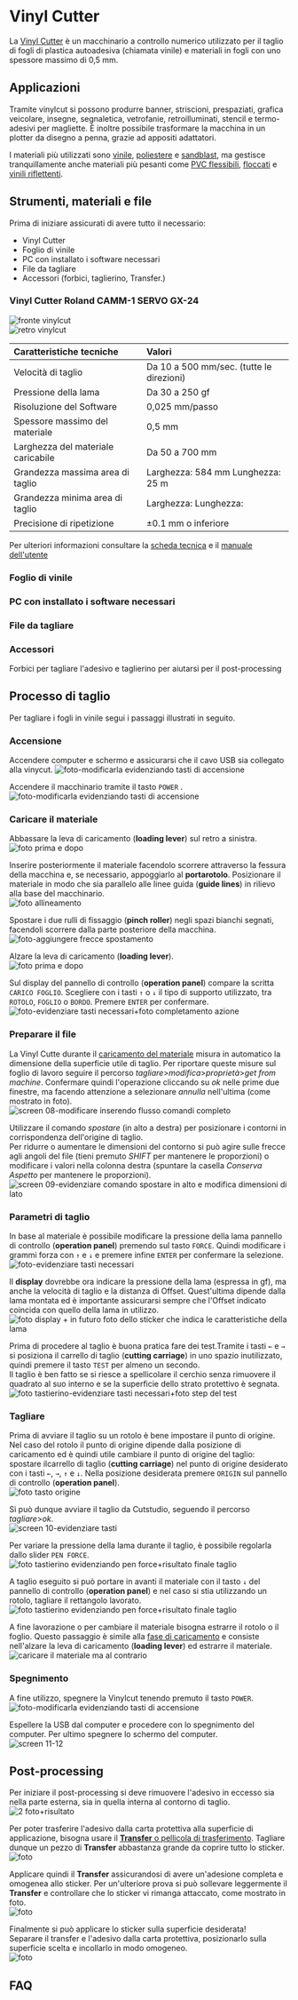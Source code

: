 # Vinyl Cutter

La [Vinyl Cutter](https://en.wikipedia.org/wiki/Vinyl_cutter) è un macchinario a controllo numerico utilizzato per il taglio di fogli di plastica autoadesiva (chiamata vinile) e materiali in fogli con uno spessore massimo di 0,5 mm.    

## Applicazioni
Tramite vinylcut si possono produrre banner, striscioni, prespaziati, grafica veicolare, insegne, segnaletica, vetrofanie, retroilluminati, stencil e termo-adesivi per magliette. È inoltre possibile trasformare la macchina in un plotter da disegno a penna, grazie ad appositi adattatori. 

I materiali più utilizzati sono [vinile](http://www.tosingraf.com/vinili-adesivi-da-stampa-e-taglio.html), [poliestere](https://www.cplfabbrika.com/transfer/transfer-laser/poliestere-adesivo-stampabile.html) e [sandblast](https://www.fcsrl.com/categoria-prodotto/vinile-per-sabbiatura/), ma gestisce tranquillamente anche materiali più pesanti come [PVC flessibili](https://www.sinovinyl.com/product/color-pvc-graphic-cutting-vinyl-roll-film/), [floccati](https://tuttotransfer.it/termoadesivi-flex-e-flock-/termoadesivi-flock-floccato-velluto-scamosciato/) e [vinili riflettenti](https://stampacontinua.it/index.php?route=product/category&path=1437_1441).   

## Strumenti, materiali e file
Prima di iniziare assicurati di avere tutto il necessario:
- Vinyl Cutter
- Foglio di vinile
- PC con installato i software necessari 
- File da tagliare
- Accessori (forbici, taglierino, Transfer.)

### Vinyl Cutter Roland CAMM-1 SERVO GX-24

![fronte vinylcut](img/davanti-vinyl.png)  
![retro vinylcut](img/retro-vinyl.png)  

| Caratteristiche tecniche           | Valori                                   |   
|:-----------------------------------|:-----------------------------------------|   
| Velocità di taglio                 | Da 10 a 500 mm/sec. (tutte le direzioni) |   
| Pressione della lama               | Da 30 a 250 gf                           |   
| Risoluzione del Software           | 0,025 mm/passo                           |   
| Spessore massimo del materiale     | 0,5 mm                                   |   
| Larghezza del materiale caricabile | Da 50 a 700 mm                           |   
| Grandezza massima area di taglio   | Larghezza: 584 mm Lunghezza: 25 m        |   
| Grandezza minima area di taglio    | Larghezza:  Lunghezza:                   |   
| Precisione di ripetizione          | ±0.1 mm o inferiore                      |      

Per ulteriori informazioni consultare la [scheda tecnica](src/scheda-tecnica.pdf) e il [manuale dell'utente](/vinylcut/src/users-manual-en.pdf)

### Foglio di vinile
<!-- Inserire breve descrizione di come è fatto -->

### PC con installato i software necessari

<!-- TODO -->

### File da tagliare

<!-- Mettere i formati e le caratteristiche del  file -->

### Accessori
<!-- Migliorare la descrizione-->
Forbici per tagliare l'adesivo e taglierino per aiutarsi per il post-processing

## Processo di taglio

Per tagliare i fogli in vinile segui i passaggi illustrati in seguito.

### Accensione

Accendere computer e schermo e assicurarsi che il cavo USB sia collegato alla vinycut.
![foto-modificarla evidenziando tasti di accensione](img/accensione-pc.jpg)  

Accendere il macchinario tramite il tasto `POWER` .   
![foto-modificarla evidenziando tasti di accensione](img/accensione-vinyl.jpg)

### Caricare il materiale 

Abbassare la leva di caricamento (__loading lever__) sul retro a sinistra.
![foto prima e dopo](img/leva-abbassata.jpg)   

Inserire posteriormente  il materiale facendolo scorrere attraverso la fessura della macchina e, se necessario, appoggiarlo al __portarotolo__. Posizionare il materiale in modo che sia parallelo alle linee guida (__guide lines__) in rilievo alla base del macchinario.   
![foto allineamento](img/guide-lines.jpg)

Spostare i due rulli di fissaggio (__pinch roller__) negli spazi bianchi segnati, facendoli scorrere dalla parte posteriore della macchina. 
![foto-aggiungere frecce spostamento](img/rulli-fissaggio.jpg)   

Alzare la leva di caricamento (__loading lever__).   
![foto prima e dopo](img/leva-alzata.jpg)   

Sul display del pannello di controllo (__operation panel__) compare la scritta `CARICO FOGLIO`. Scegliere con i tasti `↑` o `↓` il tipo di supporto utilizzato, tra `ROTOLO`, `FOGLIO` o `BORDO`. Premere `ENTER` per confermare.  
![foto-evidenziare tasti necessari+foto completamento azione](vinylcut/../img/500x300.png)

### Preparare il file

<!-- Aggiungere sezione per prepare il file su CutStudio -->

La Vinyl Cutte durante il [caricamento del materiale](#caricare-il-materiale) misura in automatico la dimensione della superficie utile di taglio. Per riportare queste misure sul foglio di lavoro seguire il percorso _tagliare_>_modifica_>_proprietà_>_get from machine_. Confermare quindi l'operazione cliccando su _ok_ nelle prime due finestre, ma facendo attenzione a selezionare _annulla_ nell'ultima (come mostrato in foto).   
![screen 08-modificare inserendo flusso comandi completo](vinylcut/../img/500x300.png)   
  
Utilizzare il comando _spostare_ (in alto a destra) per posizionare i contorni in corrispondenza dell'origine di taglio.   
Per ridurre o aumentare le dimensioni del contorno si può agire sulle frecce agli angoli del file (tieni premuto _SHIFT_ per mantenere le proporzioni) o modificare i valori nella colonna destra (spuntare la casella _Conserva Aspetto_ per mantenere le proporzioni).   
![screen 09-evidenziare comando spostare in alto e modifica dimensioni di lato](vinylcut/../img/500x300.png)

### Parametri di taglio
<!-- Da rivvedere da qua in poi -->
In base al materiale è possibile modificare la pressione della lama pannello di controllo (__operation panel__) premendo sul tasto `FORCE`. Quindi modificare i grammi forza con `↑` e `↓` e premere infine `ENTER` per confermare la selezione.
![foto-evidenziare tasti necessari](vinylcut/../img/500x300.png)   

Il __display__ dovrebbe ora indicare la pressione della lama (espressa in gf), ma anche la velocità di taglio e la distanza di Offset. Quest'ultima dipende dalla lama montata ed è importante assicurarsi sempre che l'Offset indicato coincida con quello della lama in utilizzo.     
![foto display + in futuro foto dello sticker che indica le caratteristiche della lama](vinylcut/../img/500x300.png)   

Prima di procedere al taglio è buona pratica fare dei test.Tramite i tasti `←` e `→` si posiziona il carrello di taglio (__cutting carriage__) in uno spazio inutilizzato, quindi premere il tasto `TEST` per almeno un secondo.   
Il taglio è ben fatto se si riesce a spellicolare il cerchio senza rimuovere il quadrato al suo interno e se la superficie dello strato protettivo è segnata.  
![foto tastierino-evidenziare tasti necessari+foto step del test](vinylcut/../img/500x300.png)


### Tagliare
Prima di avviare il taglio su un rotolo è bene impostare il punto di origine. Nel caso del rotolo il punto di origine dipende dalla posizione di caricamento ed è quindi utile cambiare il punto di origine del taglio: spostare ilcarrello di taglio (__cutting carriage__) nel punto di origine desiderato con i tasti `←`, `→`, `↑` e `↓`. Nella posizione desiderata premere `ORIGIN` sul pannello di controllo (__operation panel__).   
![foto tasto origine](vinylcut/../img/500x300.png)

Si può dunque avviare il taglio da Cutstudio, seguendo il percorso _tagliare_>_ok_.     
![screen 10-evidenziare tasti](vinylcut/../img/500x300.png)

Per variare la pressione della lama durante il taglio, è possibile regolarla dallo slider `PEN FORCE`.   
![foto tastierino evidenziando pen force+risultato finale taglio](vinylcut/../img/500x300.png) 

A taglio eseguito si può portare in avanti il materiale con il tasto `↓` del pannello di controllo (__operation panel__) e nel caso si stia utilizzando un rotolo, tagliare il rettangolo lavorato.
![foto tastierino evidenziando pen force+risultato finale taglio](vinylcut/../img/500x300.png)   

A fine lavorazione o per cambiare il materiale bisogna estrarre il rotolo o il foglio. Questo passaggio è simile alla [fase di caricamento](#caricare-il-materiale) e consiste nell'alzare la leva di caricamento (__loading lever__) ed estrarre il materiale.   
![caricare il materiale ma al contrario](vinylcut/../img/500x300.png)

### Spegnimento 
A fine utilizzo, spegnere la Vinylcut tenendo premuto il tasto `POWER`.   
![foto-modificarla evidenziando tasti di accensione](vinylcut/../img/500x300.png)   

Espellere la USB dal computer e procedere con lo spegnimento del computer. Per ultimo spegnere lo schermo del computer.  
![screen 11-12](vinylcut/../img/500x300.png)      


## Post-processing

Per iniziare il post-processing si deve rimuovere l'adesivo in eccesso sia nella parte esterna, sia in quella interna al contorno di taglio.   
![2 foto+risultato](vinylcut/../img/500x300.png)  

Per poter trasferire l'adesivo dalla carta protettiva alla superficie di applicazione, bisogna usare il [__Transfer__ o pellicola di trasferimento](https://www.necchishop.com/prodotto/pellicola-per-il-trasferimento/). Tagliare dunque un pezzo di __Transfer__ abbastanza grande da coprire tutto lo sticker.   
![foto](vinylcut/../img/500x300.png)   

Applicare quindi il __Transfer__ assicurandosi di avere un'adesione completa e omogenea allo sticker. Per un'ulteriore prova si può sollevare leggermente il __Transfer__ e controllare che lo sticker vi rimanga attaccato, come mostrato in foto.  
![foto](vinylcut/../img/500x300.png)   

Finalmente si può applicare lo sticker sulla superficie desiderata!   
Separare il transfer e l'adesivo dalla carta protettiva, posizionarlo sulla superficie scelta e incollarlo in modo omogeneo.   
![foto](vinylcut/../img/500x300.png)


## FAQ
